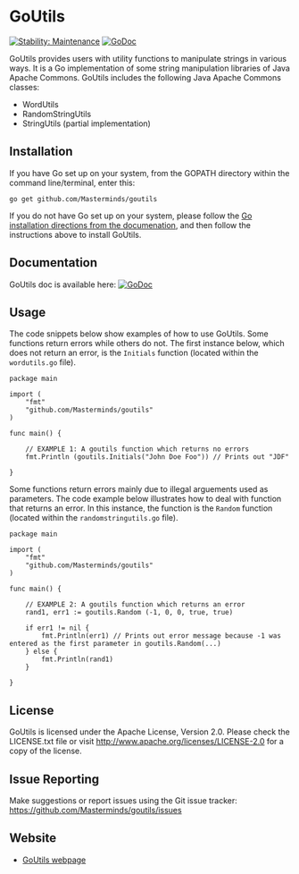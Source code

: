 GoUtils
===========
[![Stability: Maintenance](https://masterminds.github.io/stability/maintenance.svg)](https://masterminds.github.io/stability/maintenance.html)
[![GoDoc](https://godoc.org/github.com/Masterminds/goutils?status.png)](https://godoc.org/github.com/Masterminds/goutils)

GoUtils provides users with utility functions to manipulate strings in various ways. It is a Go implementation of some 
string manipulation libraries of Java Apache Commons. GoUtils includes the following Java Apache Commons classes:
* WordUtils    
* RandomStringUtils  
* StringUtils (partial implementation)

## Installation
If you have Go set up on your system, from the GOPATH directory within the command line/terminal, enter this:

	go get github.com/Masterminds/goutils
    
If you do not have Go set up on your system, please follow the [Go installation directions from the documenation](http://golang.org/doc/install), and then follow the instructions above to install GoUtils.


## Documentation 
GoUtils doc is available here: [![GoDoc](https://godoc.org/github.com/Masterminds/goutils?status.png)](https://godoc.org/github.com/Masterminds/goutils)


## Usage
The code snippets below show examples of how to use GoUtils. Some functions return errors while others do not. The first instance below, which does not return an error, is the `Initials` function (located within the `wordutils.go` file).

    package main
    
    import (
        "fmt"
    	"github.com/Masterminds/goutils"
    )
    
    func main() {

    	// EXAMPLE 1: A goutils function which returns no errors
        fmt.Println (goutils.Initials("John Doe Foo")) // Prints out "JDF"

    }
Some functions return errors mainly due to illegal arguements used as parameters. The code example below illustrates how to deal with function that returns an error. In this instance, the function is the `Random` function (located within the `randomstringutils.go` file).

    package main
    
    import (
        "fmt"
        "github.com/Masterminds/goutils"
    )
    
    func main() {

        // EXAMPLE 2: A goutils function which returns an error
        rand1, err1 := goutils.Random (-1, 0, 0, true, true)  

        if err1 != nil { 
			fmt.Println(err1) // Prints out error message because -1 was entered as the first parameter in goutils.Random(...)
		} else {
			fmt.Println(rand1) 
		}

    }

## License
GoUtils is licensed under the Apache License, Version 2.0. Please check the LICENSE.txt file or visit http://www.apache.org/licenses/LICENSE-2.0 for a copy of the license. 

## Issue Reporting
Make suggestions or report issues using the Git issue tracker: https://github.com/Masterminds/goutils/issues

## Website
* [GoUtils webpage](http://Masterminds.github.io/goutils/)


